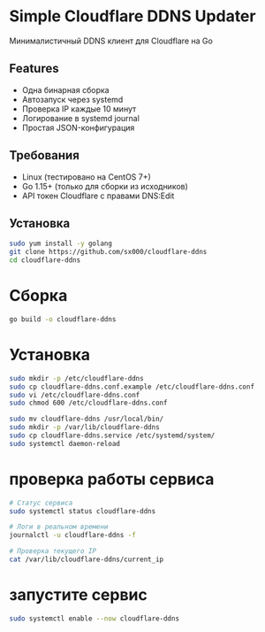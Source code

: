 # Simple Cloudflare DDNS Updater

Минималистичный DDNS клиент для Cloudflare на Go

## Features
- Одна бинарная сборка
- Автозапуск через systemd
- Проверка IP каждые 10 минут
- Логирование в systemd journal
- Простая JSON-конфигурация

## Требования
- Linux (тестировано на CentOS 7+)
- Go 1.15+ (только для сборки из исходников)
- API токен Cloudflare с правами DNS:Edit

## Установка
```bash
sudo yum install -y golang
git clone https://github.com/sx000/cloudflare-ddns
cd cloudflare-ddns
```

# Сборка
```bash
go build -o cloudflare-ddns
```

# Установка
```bash
sudo mkdir -p /etc/cloudflare-ddns
sudo cp cloudflare-ddns.conf.example /etc/cloudflare-ddns.conf
sudo vi /etc/cloudflare-ddns.conf
sudo chmod 600 /etc/cloudflare-ddns.conf

sudo mv cloudflare-ddns /usr/local/bin/
sudo mkdir -p /var/lib/cloudflare-ddns
sudo cp cloudflare-ddns.service /etc/systemd/system/
sudo systemctl daemon-reload
```

# проверка работы сервиса
```bash
# Статус сервиса
sudo systemctl status cloudflare-ddns

# Логи в реальном времени
journalctl -u cloudflare-ddns -f

# Проверка текущего IP
cat /var/lib/cloudflare-ddns/current_ip
```

# запустите сервис
```bash
sudo systemctl enable --now cloudflare-ddns
```